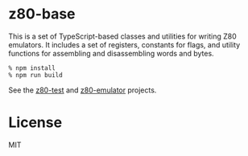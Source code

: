 # z80-base

This is a set of TypeScript-based classes and utilities for writing
Z80 emulators. It includes a set of registers, constants for flags,
and utility functions for assembling and disassembling words and bytes.

    % npm install
    % npm run build

See the [z80-test](https://github.com/lkesteloot/z80-test)
and [z80-emulator](https://github.com/lkesteloot/z80-emulator)
projects.

# License

MIT

